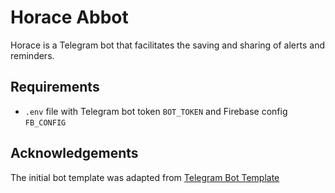 # Horace Abbot
Horace is a Telegram bot that facilitates the saving and sharing of alerts and reminders.

## Requirements
- `.env` file with Telegram bot token `BOT_TOKEN` and Firebase config `FB_CONFIG`


## Acknowledgements
The initial bot template was adapted from [Telegram Bot Template](https://github.com/bot-base/telegram-bot-template)
